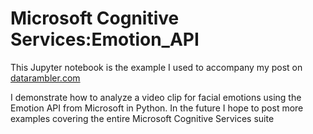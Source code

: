 # Microsoft Cognitive Services:Emotion_API

This Jupyter notebook is the example I used to accompany my post on [datarambler.com](http://www.datarambler.com/ai-is-coming-analyzing-game-of-thrones-with-the-microsoft-emotion-api/)

I demonstrate how to analyze a video clip for facial emotions using the Emotion API from Microsoft in Python. In the future I hope to post more examples covering the entire Microsoft Cognitive Services suite
